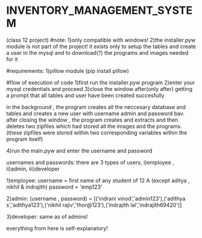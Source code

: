 # INVENTORY_MANAGEMENT_SYSTEM
(class 12 project) 
#note: 
1)only compatible with windows!
2)the installer.pyw module is not part of the project! it exists only to setup the tables and create a user in the mysql and to download(?) the programs and images needed for it

#requirements: 
1)pillow module (pip install pillow)

#flow of execution of code 
1)first run the installer.pyw program 
2)enter your mysql credentials and proceed 
3)close the window after(only after) getting a prompt that all tables and user have been created succesfully

in the background , the program creates all the neccesary database and tables and creates a new user with username admin and password bav. after closing the window , the program creates and extracts and then deletes two zipfiles which had stored all the images and the programs. (these zipfiles were stored within two corresponding variables within the program itself)

4)run the main.pyw and enter the username and password

usernames and passwords: there are 3 types of users, 
i)employee , ii)admin, iii)developer

1)employee: username = first name of any student of 12 A (except aditya , nikhil & indrajith) password = 'emp123'

2)admin: (username , password) = [('indrani vinod','admin123'),('adithya s','adithya123'),('nikhil rajiv','thor@123'),('indrajith lal','indrajith69420')]

3)developer: same as of admins!

everything from here is self-explanatory!

